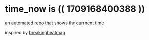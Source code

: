 # time_now is (( 1709168400388 ))

an automated repo that shows the currnent time

inspired by [breakingheatmap](https://github.com/breakingheatmap/breakingheatmap)